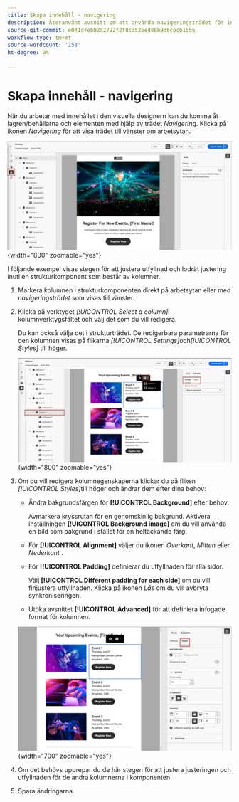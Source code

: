 ```yaml
---
title: Skapa innehåll - navigering
description: Återanvänt avsnitt om att använda navigeringsträdet för innehållsredigering
source-git-commit: e041d7eb02d2792f2f8c3526ed80b9d6c6cb1556
workflow-type: tm+mt
source-wordcount: '258'
ht-degree: 0%

---
```


# Skapa innehåll - navigering

När du arbetar med innehållet i den visuella designern kan du komma åt lagren/behållarna och elementen med hjälp av trädet _Navigering_. Klicka på ikonen _Navigering_ för att visa trädet till vänster om arbetsytan.

![Åtkomst till innehållslagren](../assets/content-design-shared/content-design-layers.png){width="800" zoomable="yes"}

I följande exempel visas stegen för att justera utfyllnad och lodrät justering inuti en strukturkomponent som består av kolumner.

1. Markera kolumnen i strukturkomponenten direkt på arbetsytan eller med _navigeringsträdet_ som visas till vänster.

1. Klicka på verktyget _[!UICONTROL Select a column]_&#x200B;i kolumnverktygsfältet och välj det som du vill redigera.

   Du kan också välja det i strukturträdet. De redigerbara parametrarna för den kolumnen visas på flikarna _[!UICONTROL Settings]_&#x200B;och&#x200B;_[!UICONTROL Styles]_ till höger.

   ![Kolumnkomponenter visas i den visuella designern](../assets/content-design-shared/content-design-layers-column-select.png){width="800" zoomable="yes"}

1. Om du vill redigera kolumnegenskaperna klickar du på fliken _[!UICONTROL Styles]_&#x200B;till höger och ändrar dem efter dina behov:

   * Ändra bakgrundsfärgen för **[!UICONTROL Background]** efter behov.

     Avmarkera kryssrutan för en genomskinlig bakgrund. Aktivera inställningen **[!UICONTROL Background image]** om du vill använda en bild som bakgrund i stället för en heltäckande färg.

   * För **[!UICONTROL Alignment]** väljer du ikonen _Överkant_, _Mitten_ eller _Nederkant_ .
   * För **[!UICONTROL Padding]** definierar du utfyllnaden för alla sidor.

     Välj **[!UICONTROL Different padding for each side]** om du vill finjustera utfyllnaden. Klicka på ikonen _Lås_ om du vill avbryta synkroniseringen.

   * Utöka avsnittet **[!UICONTROL Advanced]** för att definiera infogade format för kolumnen.

   ![Ändra format för den markerade kolumnen](../assets/content-design-shared/content-design-layers-column-styles.png){width="700" zoomable="yes"}

1. Om det behövs upprepar du de här stegen för att justera justeringen och utfyllnaden för de andra kolumnerna i komponenten.

1. Spara ändringarna.
